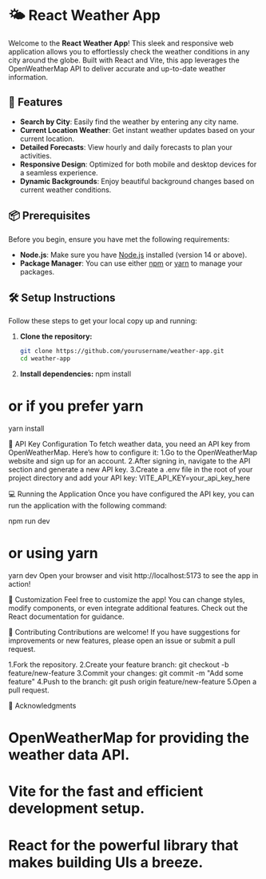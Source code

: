 # 🌤️ React Weather App

Welcome to the **React Weather App**! This sleek and responsive web application allows you to effortlessly check the weather conditions in any city around the globe. Built with React and Vite, this app leverages the OpenWeatherMap API to deliver accurate and up-to-date weather information.

## 🚀 Features
- **Search by City**: Easily find the weather by entering any city name.
- **Current Location Weather**: Get instant weather updates based on your current location.
- **Detailed Forecasts**: View hourly and daily forecasts to plan your activities.
- **Responsive Design**: Optimized for both mobile and desktop devices for a seamless experience.
- **Dynamic Backgrounds**: Enjoy beautiful background changes based on current weather conditions.

## 📦 Prerequisites
Before you begin, ensure you have met the following requirements:
- **Node.js**: Make sure you have [Node.js](https://nodejs.org/) installed (version 14 or above).
- **Package Manager**: You can use either [npm](https://www.npmjs.com/) or [yarn](https://yarnpkg.com/) to manage your packages.

## 🛠️ Setup Instructions
Follow these steps to get your local copy up and running:

1. **Clone the repository:**
   ```bash
   git clone https://github.com/yourusername/weather-app.git
   cd weather-app

2. **Install dependencies:**
npm install
# or if you prefer yarn
yarn install

🔑 API Key Configuration
To fetch weather data, you need an API key from OpenWeatherMap. Here’s how to configure it:
1.Go to the OpenWeatherMap website and sign up for an account.
2.After signing in, navigate to the API section and generate a new API key.
3.Create a .env file in the root of your project directory and add your API key:
VITE_API_KEY=your_api_key_here

💻 Running the Application
Once you have configured the API key, you can run the application with the following command:

npm run dev
# or using yarn
yarn dev
Open your browser and visit http://localhost:5173 to see the app in action!

🎨 Customization
Feel free to customize the app! You can change styles, modify components, or even integrate additional features. Check out the React documentation for guidance.

📝 Contributing
Contributions are welcome! If you have suggestions for improvements or new features, please open an issue or submit a pull request.

1.Fork the repository.
2.Create your feature branch:
git checkout -b feature/new-feature
3.Commit your changes:
git commit -m "Add some feature"
4.Push to the branch:
git push origin feature/new-feature
5.Open a pull request.

🌟 Acknowledgments
# OpenWeatherMap for providing the weather data API.
# Vite for the fast and efficient development setup.
# React for the powerful library that makes building UIs a breeze.
